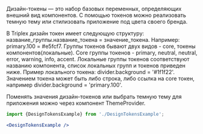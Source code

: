 Дизайн-токены — это набор базовых переменных, определяющих внешний вид компонентов. С помощью токенов можно реализовать темную тему или стилизовать приложение под цвета своего бренда.

В Triplex дизайн токен имеет следующую структуру: название_группы.название_токена = значение_токена. Например: primary.100 = #e5fcf7.
Группы токенов бывают двух видов - core, токены компонентов(локальные). Core группы токенов - primary, neutral, neutral, error, warning, info, accent.
Локальные группы токенов соответствуют названию компонента, список локальных групп и токенов приведен ниже. Пример локального токена: divider.background = '#1f1f22'.
Значением токена может быть либо строка, либо ссылка на core токен, например divider.background = 'primary.100'.

Поменять значения дизайн-токенов или выбрать темную тему для приложения можно через компонент ThemeProvider.



```jsx noeditor
import {DesignTokensExample} from './DesignTokensExample';

<DesignTokensExample />
```
